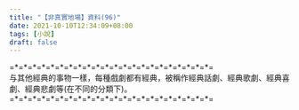 ```yaml
---
title: "【非真實地場】資料(96)"
date: 2021-10-10T12:34:09+08:00
tags: [小說]
draft: false
---
```


=\*=\*=\*=\*=\*=\*=\*=\*=\*=\*=\*=\*=\*=\*=\*=\*=\*=\*=\*=\*=\*=\*=  
与其他經典的事物一樣，每種戲劇都有經典，被稱作經典話劇、經典歌劇、經典喜劇、經典悲劇等(在不同的分類下)。  
=\*=\*=\*=\*=\*=\*=\*=\*=\*=\*=\*=\*=\*=\*=\*=\*=\*=\*=\*=\*=\*=\*=  